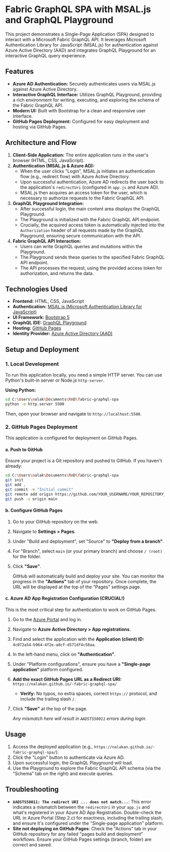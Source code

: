 # Fabric GraphQL SPA with MSAL.js and GraphQL Playground

This project demonstrates a Single-Page Application (SPA) designed to interact with a Microsoft Fabric GraphQL API. It leverages Microsoft Authentication Library for JavaScript (MSAL.js) for authentication against Azure Active Directory (AAD) and integrates GraphQL Playground for an interactive GraphQL query experience.

## Features

-   **Azure AD Authentication:** Securely authenticates users via MSAL.js against Azure Active Directory.
-   **Interactive GraphQL Interface:** Utilizes GraphQL Playground, providing a rich environment for writing, executing, and exploring the schema of the Fabric GraphQL API.
-   **Modern UI:** Built with Bootstrap for a clean and responsive user interface.
-   **GitHub Pages Deployment:** Configured for easy deployment and hosting via GitHub Pages.

## Architecture and Flow

1.  **Client-Side Application:** The entire application runs in the user's browser (HTML, CSS, JavaScript).
2.  **Authentication (MSAL.js & Azure AD):**
    -   When the user clicks "Login", MSAL.js initiates an authentication flow (e.g., redirect flow) with Azure Active Directory.
    -   Upon successful authentication, Azure AD redirects the user back to the application's `redirectUri` (configured in `app.js` and Azure AD).
    -   MSAL.js then acquires an access token for the user, which is necessary to authorize requests to the Fabric GraphQL API.
3.  **GraphQL Playground Integration:**
    -   After successful login, the main content area displays the GraphQL Playground.
    -   The Playground is initialized with the Fabric GraphQL API endpoint.
    -   Crucially, the acquired access token is automatically injected into the `Authorization` header of all requests made by the GraphQL Playground, ensuring secure communication with the API.
4.  **Fabric GraphQL API Interaction:**
    -   Users can write GraphQL queries and mutations within the Playground.
    -   The Playground sends these queries to the specified Fabric GraphQL API endpoint.
    -   The API processes the request, using the provided access token for authorization, and returns the data.

## Technologies Used

-   **Frontend:** HTML, CSS, JavaScript
-   **Authentication:** [MSAL.js (Microsoft Authentication Library for JavaScript)](https://github.com/AzureAD/microsoft-authentication-library-for-js/tree/dev/lib/msal-browser)
-   **UI Framework:** [Bootstrap 5](https://getbootstrap.com/)
-   **GraphQL IDE:** [GraphQL Playground](https://github.com/graphql/graphql-playground)
-   **Hosting:** [GitHub Pages](https://pages.github.com/)
-   **Identity Provider:** [Azure Active Directory (AAD)](https://azure.microsoft.com/en-us/services/active-directory/)

## Setup and Deployment

### 1. Local Development

To run this application locally, you need a simple HTTP server. You can use Python's built-in server or Node.js `http-server`.

**Using Python:**

```bash
cd C:\Users\nalak\Documents\RnD\fabric-graphql-spa
python -m http.server 5500
```

Then, open your browser and navigate to `http://localhost:5500`.

### 2. GitHub Pages Deployment

This application is configured for deployment on GitHub Pages.

#### a. Push to GitHub

Ensure your project is a Git repository and pushed to GitHub. If you haven't already:

```bash
cd C:\Users\nalak\Documents\RnD\fabric-graphql-spa
git init
git add .
git commit -m "Initial commit"
git remote add origin https://github.com/YOUR_USERNAME/YOUR_REPOSITORY_NAME.git
git push -u origin main
```

#### b. Configure GitHub Pages

1.  Go to your GitHub repository on the web.
2.  Navigate to **Settings > Pages**.
3.  Under "Build and deployment", set "Source" to **"Deploy from a branch"**.
4.  For "Branch", select `main` (or your primary branch) and choose `/ (root)` for the folder.
5.  Click **"Save"**.

    GitHub will automatically build and deploy your site. You can monitor the progress in the **"Actions"** tab of your repository. Once complete, the URL will be displayed at the top of the "Pages" settings page.

#### c. Azure AD App Registration Configuration (CRUCIAL!)

This is the most critical step for authentication to work on GitHub Pages.

1.  Go to the [Azure Portal](https://portal.azure.com/) and log in.
2.  Navigate to **Azure Active Directory > App registrations**.
3.  Find and select the application with the **Application (client) ID:** `4c072a54-b964-4f2e-a8cf-d571df4c58aa`.
4.  In the left-hand menu, click on **"Authentication"**.
5.  Under "Platform configurations", ensure you have a **"Single-page application"** platform configured.
6.  **Add the exact GitHub Pages URL as a Redirect URI:**
    `https://nalakan.github.io/-fabric-graphql-spa/`
    *   **Verify:** No typos, no extra spaces, correct `https://` protocol, and include the trailing slash `/`.
7.  Click **"Save"** at the top of the page.

    *Any mismatch here will result in `AADSTS50011` errors during login.*

## Usage

1.  Access the deployed application (e.g., `https://nalakan.github.io/-fabric-graphql-spa/`).
2.  Click the "Login" button to authenticate via Azure AD.
3.  Upon successful login, the GraphQL Playground will load.
4.  Use the Playground to explore the Fabric GraphQL API schema (via the "Schema" tab on the right) and execute queries.

## Troubleshooting

-   **`AADSTS50011: The redirect URI ... does not match...`**: This error indicates a mismatch between the `redirectUri` in your `app.js` and what's registered in your Azure AD App Registration. Double-check the URL in Azure Portal (Step 2.c) for exactness, including the trailing slash, and ensure it's configured under the "Single-page application" platform.
-   **Site not deploying on GitHub Pages**: Check the "Actions" tab in your GitHub repository for any failed "pages build and deployment" workflows. Ensure your GitHub Pages settings (branch, folder) are correct and saved.

```